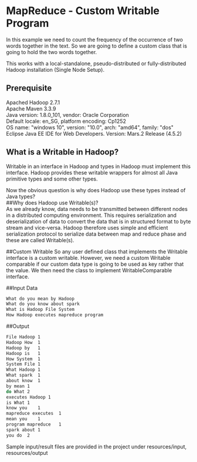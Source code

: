 # MapReduce - Custom Writable Program

In this example we need to count the frequency of the occurrence of two words together in the text. So we are going to define a custom class that is going to hold the two words together.  

This works with a local-standalone, pseudo-distributed or fully-distributed Hadoop installation (Single Node Setup).

## Prerequisite
Apached Hadoop 2.7.1  
Apache Maven 3.3.9  
Java version: 1.8.0_101, vendor: Oracle Corporation  
Default locale: en_SG, platform encoding: Cp1252  
OS name: "windows 10", version: "10.0", arch: "amd64", family: "dos"  
Eclipse Java EE IDE for Web Developers. Version: Mars.2 Release (4.5.2)  

## What is a Writable in Hadoop?

Writable in an interface in Hadoop and types in Hadoop must implement this interface. Hadoop provides these writable wrappers for almost all Java primitive types and some other types.  

Now the obvious question is why does Hadoop use these types instead of Java types?  
##Why does Hadoop use Writable(s)?  
As we already know, data needs to be transmitted between different nodes in a distributed computing environment. This requires serialization and deserialization of data to convert the data that is in structured format to byte stream and vice-versa. Hadoop therefore uses simple and efficient serialization protocol to serialize data between map and reduce phase and these are called Writable(s).    

##Custom Writable
So any user defined class that implements the Writable interface is a custom writable. However, we need a custom Writable comparable if our custom data type is going to be used as key rather that the value. We then need the class to implement WritableComparable interface. 
 
##Input Data
```bash
What do you mean by Hadoop
What do you know about spark
What is Hadoop File System
How Hadoop executes mapreduce program
```
##Output
```bash
File Hadoop	1
Hadoop How	1
Hadoop by	1
Hadoop is	1
How System	1
System File	1
What Hadoop	1
What spark	1
about know	1
by mean	1
do What	2
executes Hadoop	1
is What	1
know you	1
mapreduce executes	1
mean you	1
program mapreduce	1
spark about	1
you do	2
```

Sample input/result files are provided in the project under resources/input, resources/output
